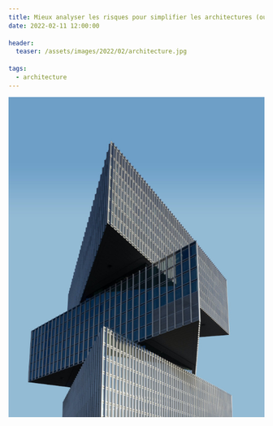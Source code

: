 ```yaml
---
title: Mieux analyser les risques pour simplifier les architectures (ou pas)
date: 2022-02-11 12:00:00

header:
  teaser: /assets/images/2022/02/architecture.jpg

tags:
  - architecture
---
```



![architecture](/assets/images/2022/02/architecture.jpg)


